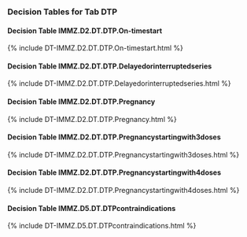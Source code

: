 ### Decision Tables for Tab  DTP
#### Decision Table IMMZ.D2.DT.DTP.On-timestart
{% include DT-IMMZ.D2.DT.DTP.On-timestart.html %}
#### Decision Table IMMZ.D2.DT.DTP.Delayedorinterruptedseries
{% include DT-IMMZ.D2.DT.DTP.Delayedorinterruptedseries.html %}
#### Decision Table IMMZ.D2.DT.DTP.Pregnancy
{% include DT-IMMZ.D2.DT.DTP.Pregnancy.html %}
#### Decision Table IMMZ.D2.DT.DTP.Pregnancystartingwith3doses
{% include DT-IMMZ.D2.DT.DTP.Pregnancystartingwith3doses.html %}
#### Decision Table IMMZ.D2.DT.DTP.Pregnancystartingwith4doses
{% include DT-IMMZ.D2.DT.DTP.Pregnancystartingwith4doses.html %}
#### Decision Table IMMZ.D5.DT.DTPcontraindications
{% include DT-IMMZ.D5.DT.DTPcontraindications.html %}

